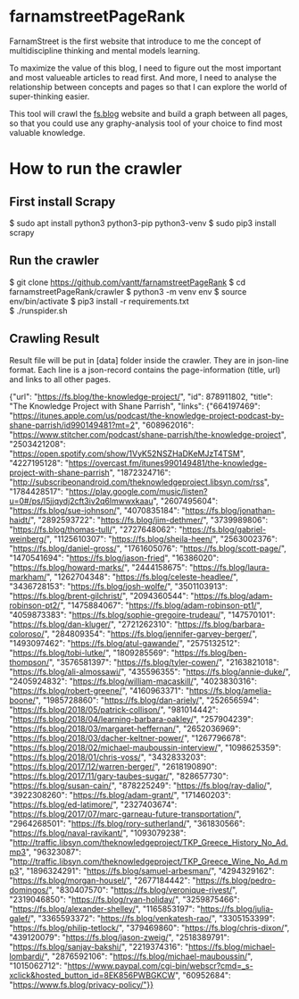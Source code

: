 # farnamstreetPageRank  
FarnamStreet is the first website that introduce to me the concept of multidiscipline thinking and mental models learning. 

To maximize the value of this blog, I need to figure out the most important and most valueable articles to read first. And more, I need to analyse the relationship between concepts and pages so that I can explore the world of super-thinking easier.
  
This tool will crawl the [fs.blog](fs.blog) website and build a graph between all pages, so that you could use any graphy-analysis tool of your choice to find most valuable knowledge.
  
# How to run the crawler  
  
## First install Scrapy  
$ sudo apt install python3 python3-pip python3-venv
$ sudo pip3 install scrapy 
  
## Run the crawler
$ git clone https://github.com/vantt/farnamstreetPageRank
$ cd farnamstreetPageRank/crawler
$ python3 -m venv env
$ source env/bin/activate
$ pip3 install -r requirements.txt  
$ ./runspider.sh

## Crawling Result
Result file will be put in [data] folder inside the crawler.
They are in json-line format. Each line is a json-record contains the page-information (title, url) and links to all other pages. 
 
{"url": "https://fs.blog/the-knowledge-project/", "id": 878911802, "title": "The Knowledge Project with Shane Parrish", "links": {"664197469": "https://itunes.apple.com/us/podcast/the-knowledge-project-podcast-by-shane-parrish/id990149481?mt=2", "608962016": "https://www.stitcher.com/podcast/shane-parrish/the-knowledge-project", "2503421208": "https://open.spotify.com/show/1VyK52NSZHaDKeMJzT4TSM", "4227195128": "https://overcast.fm/itunes990149481/the-knowledge-project-with-shane-parrish", "1872324716": "http://subscribeonandroid.com/theknowledgeproject.libsyn.com/rss", "1784428517": "https://play.google.com/music/listen?u=0#/ps/I5jjqydj2cft3iv2q6lmwwxkaau", "2607495604": "https://fs.blog/sue-johnson/", "4070835184": "https://fs.blog/jonathan-haidt/", "2892593722": "https://fs.blog/jim-dethmer/", "3739989806": "https://fs.blog/thomas-tull/", "2727648062": "https://fs.blog/gabriel-weinberg/", "1125610307": "https://fs.blog/sheila-heen/", "2563002376": "https://fs.blog/daniel-gross/", "1761605076": "https://fs.blog/scott-page/", "1470541694": "https://fs.blog/jason-fried", "16386020": "https://fs.blog/howard-marks/", "2444158675": "https://fs.blog/laura-markham/", "1262704348": "https://fs.blog/celeste-headlee/", "3436728153": "https://fs.blog/josh-wolfe/", "3501103913": "https://fs.blog/brent-gilchrist/", "2094360544": "https://fs.blog/adam-robinson-pt2/", "1475884067": "https://fs.blog/adam-robinson-pt1/", "4059873383": "https://fs.blog/sophie-gregoire-trudeau/", "147570101": "https://fs.blog/dan-kluger/", "2721262310": "https://fs.blog/barbara-coloroso/", "284809354": "https://fs.blog/jennifer-garvey-berger/", "1493097462": "https://fs.blog/atul-gawande/", "2575132512": "https://fs.blog/tobi-lutke/", "1809285569": "https://fs.blog/ben-thompson/", "3576581397": "https://fs.blog/tyler-cowen/", "2163821018": "https://fs.blog/ali-almossawi/", "435596355": "https://fs.blog/annie-duke/", "2405924832": "https://fs.blog/william-macaskill/", "4023830316": "https://fs.blog/robert-greene/", "4160963371": "https://fs.blog/amelia-boone/", "1985728860": "https://fs.blog/dan-ariely/", "252656594": "https://fs.blog/2018/05/patrick-collison/", "981014442": "https://fs.blog/2018/04/learning-barbara-oakley/", "257904239": "https://fs.blog/2018/03/margaret-heffernan/", "2652036969": "https://fs.blog/2018/03/dacher-keltner-power/", "1267796678": "https://fs.blog/2018/02/michael-mauboussin-interview/", "1098625359": "https://fs.blog/2018/01/chris-voss/", "3432833203": "https://fs.blog/2017/12/warren-berger/", "2618190890": "https://fs.blog/2017/11/gary-taubes-sugar/", "828657730": "https://fs.blog/susan-cain/", "878225249": "https://fs.blog/ray-dalio/", "3922308260": "https://fs.blog/adam-grant/", "171460203": "https://fs.blog/ed-latimore/", "2327403674": "https://fs.blog/2017/07/marc-garneau-future-transportation/", "2964268501": "https://fs.blog/rory-sutherland/", "361830566": "https://fs.blog/naval-ravikant/", "1093079238": "http://traffic.libsyn.com/theknowledgeproject/TKP_Greece_History_No_Ad.mp3", "96323087": "http://traffic.libsyn.com/theknowledgeproject/TKP_Greece_Wine_No_Ad.mp3", "1896324291": "https://fs.blog/samuel-arbesman/", "4294329162": "https://fs.blog/morgan-housel/", "2677184442": "https://fs.blog/pedro-domingos/", "830407570": "https://fs.blog/veronique-rivest/", "2319046850": "https://fs.blog/ryan-holiday/", "3259875466": "https://fs.blog/alexander-shelley/", "1165853197": "https://fs.blog/julia-galef/", "3365593372": "https://fs.blog/venkatesh-rao/", "3305153399": "https://fs.blog/philip-tetlock/", "379469860": "https://fs.blog/chris-dixon/", "439120079": "https://fs.blog/jason-zweig/", "2518389791": "https://fs.blog/sanjay-bakshi/", "2219374316": "https://fs.blog/michael-lombardi/", "2876592106": "https://fs.blog/michael-mauboussin/", "1015062712": "https://www.paypal.com/cgi-bin/webscr?cmd=_s-xclick&hosted_button_id=8EK856PWBGKCW", "60952684": "https://www.fs.blog/privacy-policy/"}}